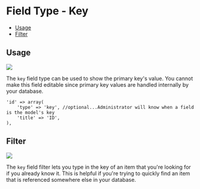 # Field Type - Key

- [Usage](#usage)
- [Filter](#filter)

<a name="usage"></a>
## Usage

<img src="https://raw.github.com/FrozenNode/Laravel-Administrator/master/examples/images/field-type-key.jpg" />

The `key` field type can be used to show the primary key's value. You cannot make this field editable since primary key values are handled internally by your database.

    'id' => array(
        'type' => 'key', //optional...Administrator will know when a field is the model's key
        'title' => 'ID',
    ),

<a name="filter"></a>
## Filter

<img src="https://raw.github.com/FrozenNode/Laravel-Administrator/master/examples/images/field-type-key-filter.jpg" />

The `key` field filter lets you type in the key of an item that you're looking for if you already know it. This is helpful if you're trying to quickly find an item that is referenced somewhere else in your database.
